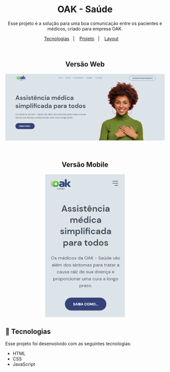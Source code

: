 <h1 align="center"> OAK - Saúde </h1>
<p align="center">
Esse projeto é a solução para uma boa comunicação entre os pacientes e médicos, criado para empresa OAK.
</p>

<p align="center">
  <a href="#-tecnologias">Tecnologias</a>&nbsp;&nbsp;&nbsp;|&nbsp;&nbsp;&nbsp;
  <a href="#-projeto">Projeto</a>&nbsp;&nbsp;&nbsp;|&nbsp;&nbsp;&nbsp;
  <a href="#-layout">Layout</a>&nbsp;&nbsp;&nbsp;&nbsp;&nbsp;&nbsp;
</p>

<br>

<h2 align="center"> Versão Web  </h2>

![prewiew](./.github/home.PNG)

<br>

<h2 align="center"> Versão Mobile </h2>

<p align="center">
  <img alt="imagem-phone" src="./.github/home-cel.PNG" width="50%">
</p>


## 🚀 Tecnologias

Esse projeto foi desenvolvido com as seguintes tecnologias:

- HTML
- CSS
- JavaScript
